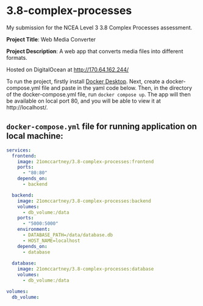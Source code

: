 # 3.8-complex-processes

My submission for the NCEA Level 3 3.8 Complex Processes assessment.

**Project Title**: Web Media Converter

**Project Description**: A web app that converts media files into different formats.

Hosted on DigitalOcean at http://170.64.162.244/

To run the project, firstly install [Docker Desktop](https://www.docker.com/products/docker-desktop/).
Next, create a docker-compose.yml file and paste in the yaml code below. 
Then, in the directory of the docker-compose.yml file, run ```docker compose up```. 
The app will then be available on local port 80, and you will be able to view it at http://localhost/.

## ```docker-compose.yml``` file for running application on local machine:
```yml
services:
  frontend:
    image: 21omccartney/3.8-complex-processes:frontend
    ports:
      - "80:80"
    depends_on:
      - backend

  backend:
    image: 21omccartney/3.8-complex-processes:backend
    volumes:
      - db_volume:/data
    ports:
      - "5000:5000"
    environment:
      - DATABASE_PATH=/data/database.db
      - HOST_NAME=localhost
    depends_on:
      - database
  
  database:
    image: 21omccartney/3.8-complex-processes:database
    volumes:
      - db_volume:/data

volumes:
  db_volume:
```
